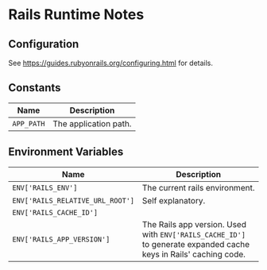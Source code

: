 # Rails Runtime Notes


## Configuration

See https://guides.rubyonrails.org/configuring.html for details.


## Constants

| Name               | Description |
| ------------------ | ----------- |
| `APP_PATH`         | The application path. |


## Environment Variables

| Name               | Description |
| ------------------ | ----------- |
| `ENV['RAILS_ENV']` | The current rails environment. |
| `ENV['RAILS_RELATIVE_URL_ROOT']` | Self explanatory. |
| `ENV['RAILS_CACHE_ID']` | |
| `ENV['RAILS_APP_VERSION']` | The Rails app version. Used with `ENV['RAILS_CACHE_ID']` to generate expanded cache keys in Rails' caching code. |
